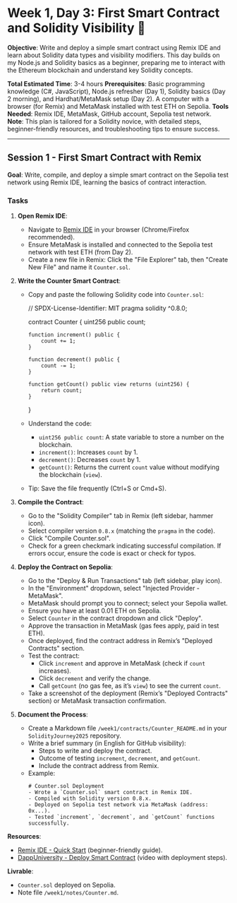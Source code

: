 # Week 1, Day 3: First Smart Contract and Solidity Visibility 📝

**Objective**: Write and deploy a simple smart contract using Remix IDE and learn about Solidity data types and visibility modifiers. This day builds on my Node.js and Solidity basics as a beginner, preparing me to interact with the Ethereum blockchain and understand key Solidity concepts.

**Total Estimated Time**: 3-4 hours
**Prerequisites**: Basic programming knowledge (C#, JavaScript), Node.js refresher (Day 1), Solidity basics (Day 2 morning), and Hardhat/MetaMask setup (Day 2). A computer with a browser (for Remix) and MetaMask installed with test ETH on Sepolia.
**Tools Needed**: Remix IDE, MetaMask, GitHub account, Sepolia test network.  
**Note**: This plan is tailored for a Solidity novice, with detailed steps, beginner-friendly resources, and troubleshooting tips to ensure success.

---

## Session 1 - First Smart Contract with Remix

**Goal**: Write, compile, and deploy a simple smart contract on the Sepolia test network using Remix IDE, learning the basics of contract interaction.

### Tasks

1.  **Open Remix IDE**:

    - Navigate to [Remix IDE](https://remix.ethereum.org/) in your browser (Chrome/Firefox recommended).
    - Ensure MetaMask is installed and connected to the Sepolia test network with test ETH (from Day 2).
    - Create a new file in Remix: Click the "File Explorer" tab, then "Create New File" and name it `Counter.sol`.

2.  **Write the Counter Smart Contract**:

    - Copy and paste the following Solidity code into `Counter.sol`:

      // SPDX-License-Identifier: MIT
      pragma solidity ^0.8.0;

      contract Counter {
      uint256 public count;

          function increment() public {
              count += 1;
          }

          function decrement() public {
              count -= 1;
          }

          function getCount() public view returns (uint256) {
              return count;
          }

      }

    - Understand the code:
      - `uint256 public count`: A state variable to store a number on the blockchain.
      - `increment()`: Increases `count` by 1.
      - `decrement()`: Decreases `count` by 1.
      - `getCount()`: Returns the current `count` value without modifying the blockchain (`view`).
    - Tip: Save the file frequently (Ctrl+S or Cmd+S).

3.  **Compile the Contract**:

    - Go to the "Solidity Compiler" tab in Remix (left sidebar, hammer icon).
    - Select compiler version `0.8.x` (matching the `pragma` in the code).
    - Click "Compile Counter.sol".
    - Check for a green checkmark indicating successful compilation. If errors occur, ensure the code is exact or check for typos.

4.  **Deploy the Contract on Sepolia**:

    - Go to the "Deploy & Run Transactions" tab (left sidebar, play icon).
    - In the "Environment" dropdown, select "Injected Provider - MetaMask".
    - MetaMask should prompt you to connect; select your Sepolia wallet.
    - Ensure you have at least 0.01 ETH on Sepolia.
    - Select `Counter` in the contract dropdown and click "Deploy".
    - Approve the transaction in MetaMask (gas fees apply, paid in test ETH).
    - Once deployed, find the contract address in Remix’s "Deployed Contracts" section.
    - Test the contract:
      - Click `increment` and approve in MetaMask (check if `count` increases).
      - Click `decrement` and verify the change.
      - Call `getCount` (no gas fee, as it’s `view`) to see the current `count`.
    - Take a screenshot of the deployment (Remix’s "Deployed Contracts" section) or MetaMask transaction confirmation.

5.  **Document the Process**:
    - Create a Markdown file `/week1/contracts/Counter_README.md` in your `SolidityJourney2025` repository.
    - Write a brief summary (in English for GitHub visibility):
      - Steps to write and deploy the contract.
      - Outcome of testing `increment`, `decrement`, and `getCount`.
      - Include the contract address from Remix.
    - Example:
      ```
      # Counter.sol Deployment
      - Wrote a `Counter.sol` smart contract in Remix IDE.
      - Compiled with Solidity version 0.8.x.
      - Deployed on Sepolia test network via MetaMask (address: 0x...).
      - Tested `increment`, `decrement`, and `getCount` functions successfully.
      ```

**Resources**:

- [Remix IDE - Quick Start](https://remix-ide.readthedocs.io/en/latest/create_deploy.html) (beginner-friendly guide).
- [DappUniversity - Deploy Smart Contract](https://www.dappuniversity.com/articles/how-to-deploy-a-smart-contract) (video with deployment steps).

**Livrable**:

- `Counter.sol` deployed on Sepolia.
- Note file `/week1/notes/Counter.md`.
